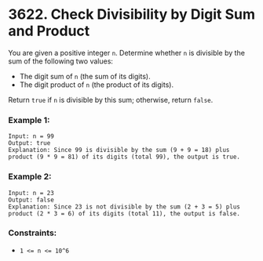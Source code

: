 # 3622. Check Divisibility by Digit Sum and Product

You are given a positive integer `n`. Determine whether `n` is divisible by the sum of the following two values:

- The digit sum of `n` (the sum of its digits).
- The digit product of `n` (the product of its digits).

Return `true` if `n` is divisible by this sum; otherwise, return `false`.

### Example 1:

```
Input: n = 99
Output: true
Explanation: Since 99 is divisible by the sum (9 + 9 = 18) plus product (9 * 9 = 81) of its digits (total 99), the output is true.
```

### Example 2:

```
Input: n = 23
Output: false
Explanation: Since 23 is not divisible by the sum (2 + 3 = 5) plus product (2 * 3 = 6) of its digits (total 11), the output is false.
```

### Constraints:

- `1 <= n <= 10^6`
